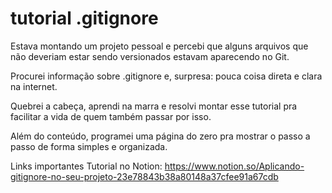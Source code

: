 # tutorial .gitignore

Estava montando um projeto pessoal e percebi que alguns arquivos que não deveriam estar sendo versionados estavam aparecendo no Git.

Procurei informação sobre .gitignore e, surpresa: pouca coisa direta e clara na internet.

Quebrei a cabeça, aprendi na marra e resolvi montar esse tutorial pra facilitar a vida de quem também passar por isso.

Além do conteúdo, programei uma página do zero pra mostrar o passo a passo de forma simples e organizada.

Links importantes
Tutorial no Notion: https://www.notion.so/Aplicando-gitignore-no-seu-projeto-23e78843b38a80148a37cfee91a67cdb
